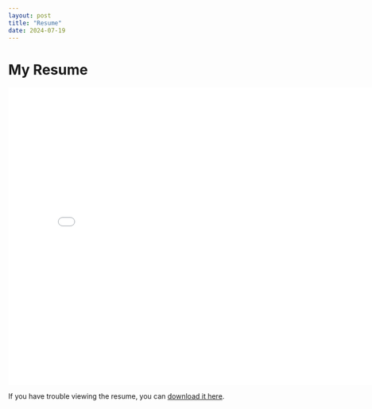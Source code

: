 ```yaml
---
layout: post
title: "Resume"
date: 2024-07-19
---
```


# My Resume

<div class="pdf-embed-container">
    <iframe src="/posts/assets/pdf/Resume.pdf" width="800" height="600" style="border: none;"></iframe>
</div>


<p>If you have trouble viewing the resume, you can <a href="/assets/pdf/Resume.pdf" download>download it here</a>.</p>